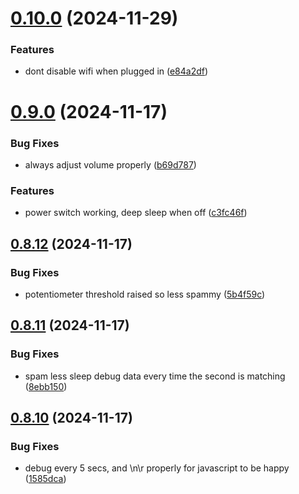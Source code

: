 # [0.10.0](https://github.com/olipayne/Arduino-Morse-Radio/compare/v0.9.0...v0.10.0) (2024-11-29)


### Features

* dont disable wifi when plugged in ([e84a2df](https://github.com/olipayne/Arduino-Morse-Radio/commit/e84a2dfbe7bf18212eaaf75d9c3231dddb95ba1e))



# [0.9.0](https://github.com/olipayne/Arduino-Morse-Radio/compare/v0.8.12...v0.9.0) (2024-11-17)


### Bug Fixes

* always adjust volume properly ([b69d787](https://github.com/olipayne/Arduino-Morse-Radio/commit/b69d78743fe673f6856cf55518bd7894b537bfb6))


### Features

* power switch working, deep sleep when off ([c3fc46f](https://github.com/olipayne/Arduino-Morse-Radio/commit/c3fc46f110e2800f23f97cfa55b5618d38764dd1))



## [0.8.12](https://github.com/olipayne/Arduino-Morse-Radio/compare/v0.8.11...v0.8.12) (2024-11-17)


### Bug Fixes

* potentiometer threshold raised so less spammy ([5b4f59c](https://github.com/olipayne/Arduino-Morse-Radio/commit/5b4f59c34c18b26189c9e40ddc0fa1f8d9e0d390))



## [0.8.11](https://github.com/olipayne/Arduino-Morse-Radio/compare/v0.8.10...v0.8.11) (2024-11-17)


### Bug Fixes

* spam less sleep debug data every time the second is matching ([8ebb150](https://github.com/olipayne/Arduino-Morse-Radio/commit/8ebb1507e212acc8d205ffa78142c0dd21c03a72))



## [0.8.10](https://github.com/olipayne/Arduino-Morse-Radio/compare/v0.8.9...v0.8.10) (2024-11-17)


### Bug Fixes

* debug every 5 secs, and \n\r properly for javascript to be happy ([1585dca](https://github.com/olipayne/Arduino-Morse-Radio/commit/1585dca3054ff438ab0ca8e7a2b9a8fb82c7fc2c))



